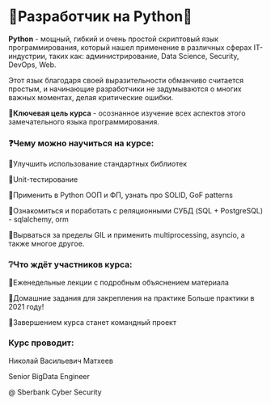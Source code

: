 # 🐍Разработчик на Python🐍

**Python** - мощный, гибкий и очень простой скриптовый язык программирования, который нашел применение в различных сферах IT-индустрии, таких как: администрирование, Data Science, Security, DevOps, Web.

Этот язык благодаря своей выразительности обманчиво считается простым, и начинающие разработчики не задумываются о многих важных моментах, делая критические ошибки.

**📌Ключевая цель курса** - осознанное изучение всех аспектов этого замечательного языка программирования.

### ❓Чему можно научиться на курсе:

🔻Улучшить использование стандартных библиотек

🔻Unit-тестирование

🔻Применить в Python ООП и ФП, узнать про SOLID, GoF patterns

🔻Ознакомиться и поработать с реляционными СУБД (SQL + PostgreSQL) - sqlalchemy, orm 

🔻Вырваться за пределы GIL и применить multiprocessing, asyncio, а также многое другое.

### ❔Что ждёт участников курса:

🥉Еженедельные лекции с подробным объяснением материала

🥈Домашние задания для закрепления на практике
Больше практики в 2021 году!

🥇Завершением курса станет командный проект


### Курс проводит:

Николай Васильевич Матхеев

Senior BigData Engineer 

@ Sberbank Cyber Security
